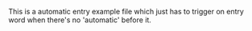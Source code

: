 This is a automatic entry example file which
just has to trigger on entry word when there's
no 'automatic' before it.
